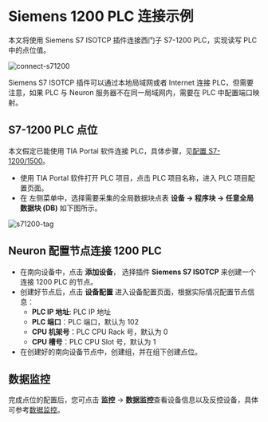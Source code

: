 # Siemens 1200 PLC 连接示例

本文将使用 Siemens S7 ISOTCP 插件连接西门子 S7-1200 PLC，实现读写 PLC 中的点位值。

![connect-s71200](./assets/c1200.jpg)

Siemens S7 ISOTCP 插件可以通过本地局域网或者 Internet 连接 PLC，但需要注意，如果 PLC 与 Neuron 服务器不在同一局域网内，需要在 PLC 中配置端口映射。

## S7-1200 PLC 点位

本文假定已能使用 TIA Portal 软件连接 PLC，具体步骤，见[配置 S7-1200/1500](../../plc/siemens-s7-1200-1500.md)。

* 使用 TIA Portal 软件打开 PLC 项目，点击 PLC 项目名称，进入 PLC 项目配置页面。
* 在 左侧菜单中，选择需要采集的全局数据块点表 **设备 -> 程序块 -> 任意全局数据块 (DB)** 如下图所示。

![s71200-tag](./assets/s71200_tag.png)

## Neuron 配置节点连接 1200 PLC

* 在南向设备中，点击 **添加设备**， 选择插件 **Siemens S7 ISOTCP** 来创建一个连接 1200 PLC 的节点。
* 创建好节点后，点击 **设备配置** 进入设备配置页面，根据实际情况配置节点信息：
  * **PLC IP 地址**: PLC IP 地址
  * **PLC 端口**：PLC 端口，默认为 102
  * **CPU 机架号**：PLC CPU Rack 号，默认为 0
  * **CPU 槽号**：PLC CPU Slot 号，默认为 1
* 在创建好的南向设备节点中，创建组，并在组下创建点位。

## 数据监控

完成点位的配置后，您可点击 **监控** -> **数据监控**查看设备信息以及反控设备，具体可参考[数据监控](../../../../../usage/monitoring.md)。

